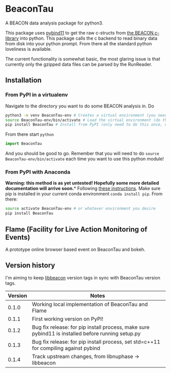 # BeaconTau

A BEACON data analysis package for python3.

This package uses [pybind11](https://github.com/pybind/pybind11) to get the raw c-structs from [the BEACON c-library](https://github.com/beaconTau/libbeacon) into python.
This package calls the c backend to read binary data from disk into your python prompt.
From there all the standard python loveliness is available.

The current functionality is somewhat basic, the most glaring issue is that currently only the gzipped data files can be parsed by the RunReader.

## Installation



### From PyPI in a virtualenv

Navigate to the directory you want to do some BEACON analysis in.
Do
```bash
python3 -m venv BeaconTau-env # Creates a virtual environment (you need only do this once)
source BeaconTau-env/bin/activate # Load the virtual environment (do this once per terminal session)
pip install BeaconTau # Install from PyPI (only need to do this once, unless upgrading)
```
From there start `python`

```python
import BeaconTau
```
And you should be good to go.
Remember that you will need to do `source BeaconTau-env/bin/activate` each time you want to use this python module!



### From PyPI with Anaconda
**Warning: this method is as yet untested! Hopefully some more detailed documentation will arrive soon.***
Following [these instructions](https://conda.io/docs/user-guide/tasks/manage-pkgs.html#installing-non-conda-packages).
Make sure pip is installed in your current conda environment `conda install pip`.
From there:

```bash
source activate BeaconTau-env # or whatever environment you desire
pip install BeaconTau
```



## Flame (Facility for Live Action Monitoring of Events)

A prototype online browser based event on BeaconTau and bokeh.

## Version history

I'm aiming to keep [libbeacon](https://github.com/beaconTau/libbeacon) version tags in sync with BeaconTau version tags.

| Version | Notes                                                                                             |
|---------|---------------------------------------------------------------------------------------------------|
| 0.1.0   | Working local implementation of BeaconTau and Flame                                               |
| 0.1.1   | First working version on PyPI!                                                                    |
| 0.1.2   | Bug fix release: for pip install process, make sure pybind11 is installed before running setup.py |
| 0.1.3   | Bug fix release: for pip install process, set std=c++11 for compiling against pybind              |
| 0.1.4   | Track upstream changes, from libnuphase -> libbeacon                                              |





